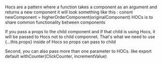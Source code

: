 Hocs are a pattern where a function takes a component as an argument and returns a new component
it will look something like this : consnt newComponent = higherOrderComponent(originalComponent)
HOCs is to share common functionality between components

If you pass a props to the child component and if that child is using Hocs, it will be passed to Hocs not to child componnet. That's what we need to use {...this.props} inside of Hocs so props can pass to child

Second, you can also pass more than one parameter to HOCs. like export default withCounter(ClickCounter, incrementValue)